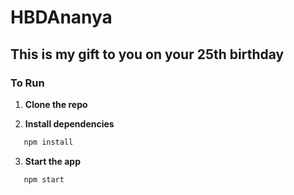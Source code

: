 # HBDAnanya
## This is my gift to you on your 25th birthday
### To Run


1. **Clone the repo**

2. **Install dependencies**
```bash
   npm install
```

3. **Start the app**
```bash
   npm start
```
